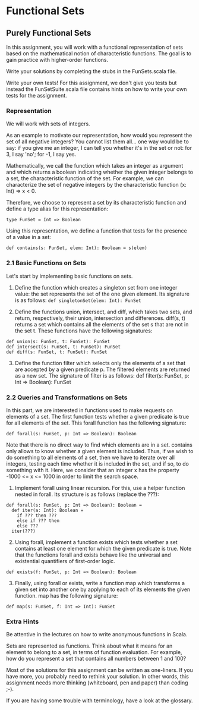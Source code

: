 # Functional Sets

## Purely Functional Sets
In this assignment, you will work with a functional representation of sets based on the mathematical notion of characteristic functions. The goal is to gain practice with higher-order functions.

Write your solutions by completing the stubs in the FunSets.scala file.

Write your own tests! For this assignment, we don't give you tests but instead the FunSetSuite.scala file contains hints on how to write your own tests for the assignment.

### Representation
We will work with sets of integers.

As an example to motivate our representation, how would you represent the set of all negative integers? You cannot list them all... one way would be to say: if you give me an integer, I can tell you whether it's in the set or not: for 3, I say 'no'; for -1, I say yes.

Mathematically, we call the function which takes an integer as argument and which returns a boolean indicating whether the given integer belongs to a set, the characteristic function of the set. For example, we can characterize the set of negative integers by the characteristic function (x: Int) => x < 0.

Therefore, we choose to represent a set by its characteristic function and define a type alias for this representation:

`type FunSet = Int => Boolean`

Using this representation, we define a function that tests for the presence of a value in a set:

`def contains(s: FunSet, elem: Int): Boolean = s(elem)`

### 2.1 Basic Functions on Sets
Let's start by implementing basic functions on sets.

 1. Define the function which creates a singleton set from one integer value: the set represents the set of the one given element. Its signature is as follows:
`def singletonSet(elem: Int): FunSet`

 2. Define the functions union, intersect, and diff, which takes two sets, and return, respectively, their union, intersection and differences. diff(s, t) returns a set which contains all the elements of the set s that are not in the set t. These functions have the following signatures:
```
def union(s: FunSet, t: FunSet): FunSet
def intersect(s: FunSet, t: FunSet): FunSet
def diff(s: FunSet, t: FunSet): FunSet
```

 3. Define the function filter which selects only the elements of a set that are accepted by a given predicate p. The filtered elements are returned as a new set. The signature of filter is as follows: 
def filter(s: FunSet, p: Int => Boolean): FunSet

### 2.2 Queries and Transformations on Sets
In this part, we are interested in functions used to make requests on elements of a set. The first function tests whether a given predicate is true for all elements of the set. This forall function has the following signature:

`def forall(s: FunSet, p: Int => Boolean): Boolean`

Note that there is no direct way to find which elements are in a set. contains only allows to know whether a given element is included. Thus, if we wish to do something to all elements of a set, then we have to iterate over all integers, testing each time whether it is included in the set, and if so, to do something with it. Here, we consider that an integer x has the property -1000 <= x <= 1000 in order to limit the search space.

 1. Implement forall using linear recursion. For this, use a helper function nested in forall. Its structure is as follows (replace the ???):

```
def forall(s: FunSet, p: Int => Boolean): Boolean =
  def iter(a: Int): Boolean =
    if ??? then ???
    else if ??? then
    else ???
  iter(???)
```

 2. Using forall, implement a function exists which tests whether a set contains at least one element for which the given predicate is true. Note that the functions forall and exists behave like the universal and existential quantifiers of first-order logic.

`def exists(f: FunSet, p: Int => Boolean): Boolean`

 3. Finally, using forall or exists, write a function map which transforms a given set into another one by applying to each of its elements the given function. map has the following signature:

`def map(s: FunSet, f: Int => Int): FunSet`

### Extra Hints
Be attentive in the lectures on how to write anonymous functions in Scala.

Sets are represented as functions. Think about what it means for an element to belong to a set, in terms of function evaluation. For example, how do you represent a set that contains all numbers between 1 and 100?

Most of the solutions for this assignment can be written as one-liners. If you have more, you probably need to rethink your solution. In other words, this assignment needs more thinking (whiteboard, pen and paper) than coding ;-).

If you are having some trouble with terminology, have a look at the glossary.
